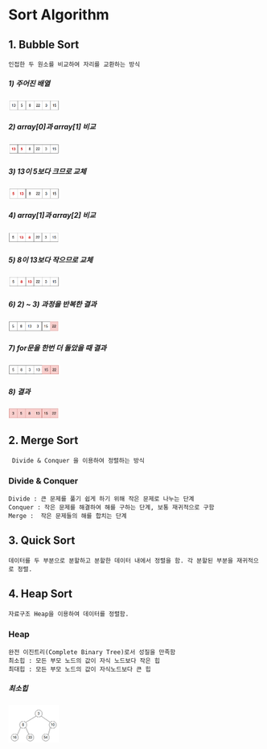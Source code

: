 # Sort Algorithm

## 1. Bubble Sort 
    인접한 두 원소를 비교하여 자리를 교환하는 방식

##### 1) 주어진 배열
<img src = "./img/b_1.png" width="20%">

##### 2) array[0]과 array[1] 비교

<img src = "./img/b_2.png" width="20%">

##### 3) 13이 5보다 크므로 교체
<img src = "./img/b_3.png" width="20%">

##### 4) array[1]과 array[2] 비교
<img src = "./img/b_4.png" width="20%">

##### 5) 8이 13보다 작으므로 교체
<img src = "./img/b_5.png" width="20%">

##### 6) 2) ~ 3) 과정을 반복한 결과
<img src = "./img/b_6.png" width="20%">

##### 7) for문을 한번 더 돌았을 때 결과
<img src = "./img/b_7.png" width="20%">

##### 8) 결과
<img src = "./img/b_8.png" width="20%">

## 2. Merge Sort
     Divide & Conquer 을 이용하여 정렬하는 방식
### Divide & Conquer
    Divide : 큰 문제를 풀기 쉽게 하기 위해 작은 문제로 나누는 단계
    Conquer : 작은 문제를 해결하여 해를 구하는 단계, 보통 재귀적으로 구함
    Merge :  작은 문제들의 해를 합치는 단계 

## 3. Quick Sort
    데이터를 두 부분으로 분할하고 분할한 데이터 내에서 정렬을 함. 각 분할된 부분을 재귀적으로 정렬.

## 4. Heap Sort
    자료구조 Heap을 이용하여 데이터를 정렬함.

### Heap
    완전 이진트리(Complete Binary Tree)로서 성질을 만족함
    최소힙 : 모든 부모 노드의 값이 자식 노드보다 작은 힙
    최대힙 : 모든 부모 노드의 값이 자식노드보다 큰 힙
    
##### 최소힙
<img src = "./img/meanHeap.png" width="20%">
